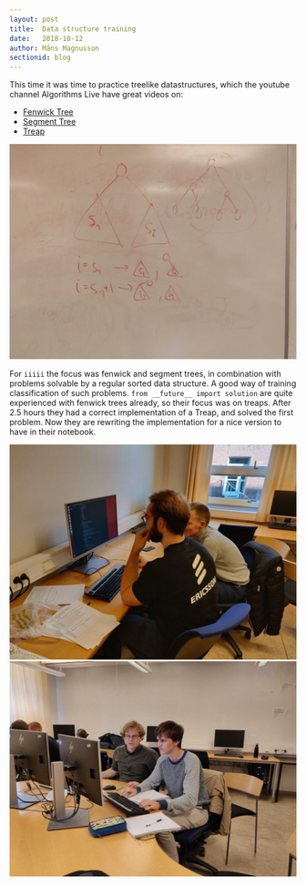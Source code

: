 ```yaml
---
layout: post
title:  Data structure training
date:   2018-10-12
author: Måns Magnusson
sectionid: blog
---
```


This time it was time to practice treelike datastructures, which the youtube channel Algorithms Live have great videos on:
- [Fenwick Tree](https://www.youtube.com/watch?v=kPaJfAUwViY)
- [Segment Tree](https://www.youtube.com/watch?v=Tr-xEGoByFQ)
- [Treap](https://www.youtube.com/watch?v=erKlLEXLKyY)

![Treap](/assets/imgs/181012/Split.jpg "Base case for split function of a treap")

For `iiiii` the focus was fenwick and segment trees, in combination with problems solvable by a regular sorted data structure. A good way of training classification of such problems.
`from __future__ import solution` are quite experienced with fenwick trees already, so their focus was on treaps. After 2.5 hours they had a correct implementation of a Treap, and solved the first problem. Now they are rewriting the implementation for a nice version to have in their notebook.

![Björn and Lars](/assets/imgs/181012/BL.jpg)
![Malte and Åke](/assets/imgs/181012/MA.jpg)
